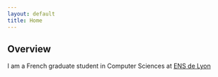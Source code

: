 ```yaml
---
layout: default
title: Home
---
```


## Overview

I am a French graduate student in Computer Sciences at [ENS de Lyon](http://www.ens-lyon.fr/)